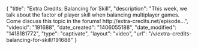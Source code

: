 {
    "title": "Extra Credits: Balancing for Skill",
    "description": "This week, we talk about the factor of player skill when balancing multiplayer games. Come discuss this topic in the forums! http:\/\/extra-credits.net\/episode...",
    "videoid": "191688",
    "date_created": "1406055188",
    "date_modified": "1418181772",
    "type": "captivate",
    "layout": "video",
    "url": "\/v\/extra-credits-balancing-for-skill\/191688"
}